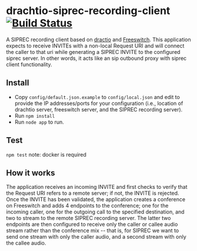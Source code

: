 # drachtio-siprec-recording-client [![Build Status](https://secure.travis-ci.org/davehorton/drachtio-siprec-recording-client.png)](http://travis-ci.org/davehorton/drachtio-siprec-recording-client)

A SIPREC recording client based on [dractio](https://github.com/davehorton/drachtio-srf) and [Freeswitch](https://freeswitch.org/).  This application expects to receive INVITEs with a non-local Request URI and will connect the caller to that uri while generating a SIPREC INVITE to the configured siprec server.  In other words, it acts like an sip outbound proxy with siprec client functionality.

## Install

* Copy `config/default.json.example` to `config/local.json` and edit to provide the IP addresses/ports for your configuration (i.e., location of drachtio server, freeswitch server, and the SIPREC recording server). 
* Run `npm install`
* Run `node app` to run.

## Test

`npm test` note: docker is required

## How it works

The application receives an incoming INVITE and first checks to verify that the Request URI refers to a remote server; if not, the INVITE is rejected.  Once the INVITE has been validated, the application creates a conference on Freeswitch and adds 4 endpoints to the conference; one for the incoming caller, one for the outgoing call to the specified destination, and two to stream to the remote SIPREC recording server.  The latter two endpoints are then configured to receive only the caller or callee audio stream rather than the conference mix -- that is, for SIPREC we want to send one stream with only the caller audio, and a second stream with only the callee audio.




